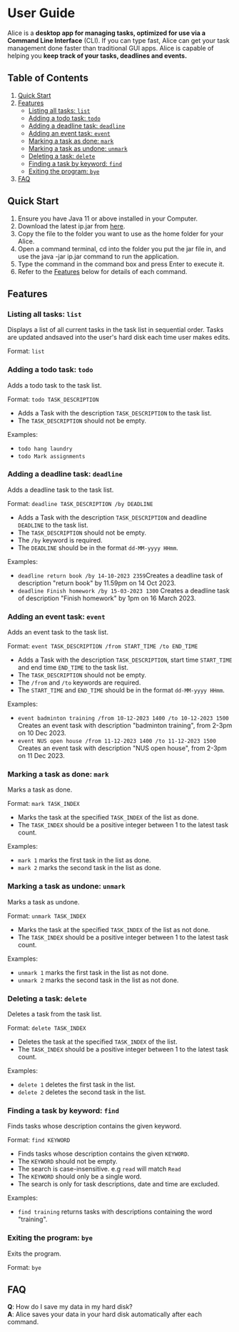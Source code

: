 # User Guide
Alice is a **desktop app for managing tasks, optimized for use via a Command Line Interface** (CLI).
If you can type fast, Alice can get your task management done faster than traditional GUI apps. Alice is capable of
helping you **keep track of your tasks, deadlines and events.**

## Table of Contents
1. [Quick Start](#quick-start)
2. [Features](#features)
   - [Listing all tasks: `list`](#listing-all-tasks-list)
   - [Adding a todo task: `todo`](#adding-a-todo-task-todo)
   - [Adding a deadline task: `deadline`](#adding-a-deadline-task-deadline)
   - [Adding an event task: `event`](#adding-an-event-task-event)
   - [Marking a task as done: `mark`](#marking-a-task-as-done-mark)
   - [Marking a task as undone: `unmark`](#marking-a-task-as-undone-unmark)
   - [Deleting a task: `delete`](#deleting-a-task-delete)
   - [Finding a task by keyword: `find`](#finding-a-task-by-keyword-find)
   - [Exiting the program: `bye`](#exiting-the-program-bye)
3. [FAQ](#faq)

## Quick Start

1. Ensure you have Java 11 or above installed in your Computer.
2. Download the latest ip.jar from [here](https://github.com/charkty/ip/releases/tag/A-Release).
3. Copy the file to the folder you want to use as the home folder for your Alice.
4. Open a command terminal, cd into the folder you put the jar file in, and use the java -jar
   ip.jar command to run the application.
5. Type the command in the command box and press Enter to execute it.
6. Refer to the [Features](#features) below for details of each command.

## Features

### Listing all tasks: `list`

Displays a list of all current tasks in the task list in sequential order. Tasks are updated andsaved into the user's hard disk each time user makes edits.

Format: `list`

### Adding a todo task: `todo`

Adds a todo task to the task list.

Format: `todo TASK_DESCRIPTION`
- Adds a Task with the description `TASK_DESCRIPTION` to the task list.
- The `TASK_DESCRIPTION` should not be empty.

Examples:
- `todo hang laundry`
- `todo Mark assignments`

### Adding a deadline task: `deadline`

Adds a deadline task to the task list.

Format: `deadline TASK_DESCRIPTION /by DEADLINE`

- Adds a Task with the description `TASK_DESCRIPTION` and deadline `DEADLINE` to the task list.
- The `TASK_DESCRIPTION` should not be empty.
- The `/by` keyword is required.
- The `DEADLINE` should be in the format `dd-MM-yyyy HHmm`.

Examples:
- `deadline return book /by 14-10-2023 2359`Creates a deadline task of description "return book" by 11.59pm on 14 Oct 2023.
- `deadline Finish homework /by 15-03-2023 1300` Creates a deadline task of description "Finish homework" by 1pm on 16 March 2023.

### Adding an event task: `event`

Adds an event task to the task list.

Format: `event TASK_DESCRIPTION /from START_TIME /to END_TIME`

- Adds a Task with the description `TASK_DESCRIPTION`, start time `START_TIME`
  and end time `END_TIME` to the task list.
- The `TASK_DESCRIPTION` should not be empty.
- The `/from` and `/to` keywords are required.
- The `START_TIME` and `END_TIME` should be in the format `dd-MM-yyyy HHmm`.

Examples:
- `event badminton training /from 10-12-2023 1400 /to 10-12-2023 1500` Creates an event task with description "badminton training", from 2-3pm on 10 Dec 2023.
- `event NUS open house /from 11-12-2023 1400 /to 11-12-2023 1500` Creates an event task with description "NUS open house", from 2-3pm on 11 Dec 2023.

### Marking a task as done: `mark`

Marks a task as done.

Format: `mark TASK_INDEX`

- Marks the task at the specified `TASK_INDEX` of the list as done.
- The `TASK_INDEX` should be a positive integer between 1 to the latest task count.

Examples:
- `mark 1` marks the first task in the list as done.
- `mark 2` marks the second task in the list as done.

### Marking a task as undone: `unmark`

Marks a task as undone.

Format: `unmark TASK_INDEX`

- Marks the task at the specified `TASK_INDEX` of the list as not done.
- The `TASK_INDEX` should be a positive integer between 1 to the latest task count.

Examples:
- `unmark 1` marks the first task in the list as not done.
- `unmark 2` marks the second task in the list as not done.

### Deleting a task: `delete`

Deletes a task from the task list.

Format: `delete TASK_INDEX`

- Deletes the task at the specified `TASK_INDEX` of the list.
- The `TASK_INDEX` should be a positive integer between 1 to the latest task count.

Examples:
- `delete 1` deletes the first task in the list.
- `delete 2` deletes the second task in the list.

### Finding a task by keyword: `find`

Finds tasks whose description contains the given keyword.

Format: `find KEYWORD`

- Finds tasks whose description contains the given `KEYWORD`.
- The `KEYWORD` should not be empty.
- The search is case-insensitive. e.g `read` will match `Read`
- The `KEYWORD` should only be a single word.
- The search is only for task descriptions, date and time are excluded.

Examples:
- `find training` returns tasks with descriptions containing the word "training".

### Exiting the program: `bye`

Exits the program.

Format: `bye`

## FAQ

**Q**: How do I save my data in my hard disk?  
**A**: Alice saves your data in your hard disk automatically after each command.

